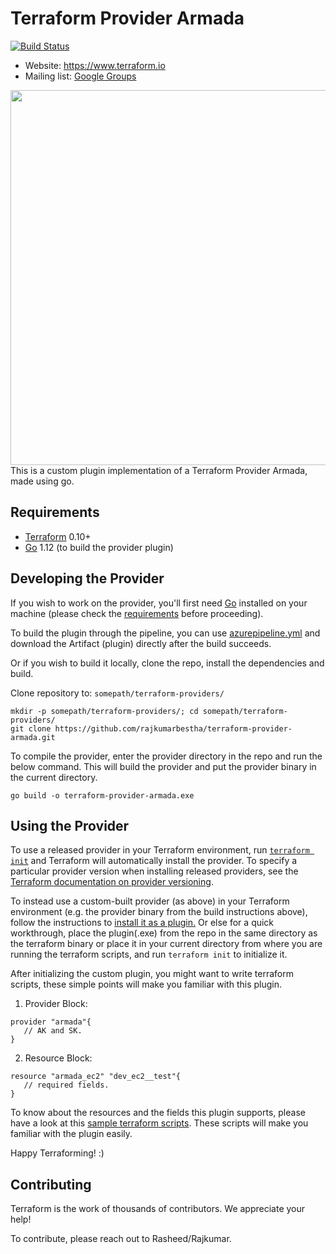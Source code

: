 Terraform Provider Armada
=========================

[![Build Status](https://dev.azure.com/rajrocksdeworld/Sample_GO/_apis/build/status/Sample_GO-Go%20(preview)-CI?branchName=master)](https://dev.azure.com/rajrocksdeworld/Sample_GO/_build/latest?definitionId=3&branchName=master)

- Website: https://www.terraform.io
- Mailing list: [Google Groups](http://groups.google.com/group/terraform-tool)

<img src="https://cdn.rawgit.com/hashicorp/terraform-website/master/content/source/assets/images/logo-hashicorp.svg" width="600px">
This is a custom plugin implementation of a Terraform Provider Armada, made using go.

Requirements
------------

- [Terraform](https://www.terraform.io/downloads.html) 0.10+
- [Go](https://golang.org/doc/install) 1.12 (to build the provider plugin)

Developing the Provider
---------------------

If you wish to work on the provider, you'll first need [Go](http://www.golang.org) installed on your machine (please check the [requirements](https://github.com/rajkumarbestha/terraform-provider-customplugin#requirements) before proceeding).

To build the plugin through the pipeline, you can use [azurepipeline.yml](https://github.com/rajkumarbestha/terraform-provider-armada/blob/master/azurebuildpipeline/azure-pipelines.yml) and download the Artifact (plugin) directly after the build succeeds.

Or if you wish to build it locally, clone the repo, install the dependencies and build.

Clone repository to: `somepath/terraform-providers/`

```
mkdir -p somepath/terraform-providers/; cd somepath/terraform-providers/
git clone https://github.com/rajkumarbestha/terraform-provider-armada.git
```
To compile the provider, enter the provider directory in the repo and run the below command. This will build the provider and put the provider binary in the current directory.

```
go build -o terraform-provider-armada.exe
```

Using the Provider
----------------------

To use a released provider in your Terraform environment, run [`terraform init`](https://www.terraform.io/docs/commands/init.html) and Terraform will automatically install the provider. To specify a particular provider version when installing released providers, see the [Terraform documentation on provider versioning](https://www.terraform.io/docs/configuration/providers.html#version-provider-versions).

To instead use a custom-built provider (as above) in your Terraform environment (e.g. the provider binary from the build instructions above), follow the instructions to [install it as a plugin.](https://www.terraform.io/docs/plugins/basics.html#installing-a-plugin) Or else for a quick workthrough, place the plugin(.exe) from the repo in the same directory as the terraform binary or place it in your current directory from where you are running the terraform scripts, and run `terraform init` to initialize it.

After initializing the custom plugin, you might want to write terraform scripts, these simple points will make you familiar with this plugin.

1. Provider Block:

```
provider "armada"{
   // AK and SK.
}
```

2. Resource Block:

```
resource "armada_ec2" "dev_ec2__test"{
   // required fields.
}
```

To know about the resources and the fields this plugin supports, please have a look at this [sample terraform scripts](https://github.com/rajkumarbestha/terraform-provider-armada/tree/master/examples). These scripts will make you familiar with the plugin easily.

Happy Terraforming! :)

Contributing
---------------------------

Terraform is the work of thousands of contributors. We appreciate your help!

To contribute, please reach out to Rasheed/Rajkumar.



